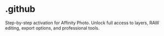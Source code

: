 # .github
Step-by-step activation for Affinity Photo. Unlock full access to layers, RAW editing, export options, and professional tools.
